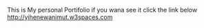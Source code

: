 This is My personal Portifolio 
if you wana see it click the link below
http://yihenewanimut.w3spaces.com
